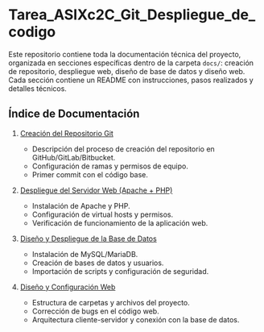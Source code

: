 # Tarea_ASIXc2C_Git_Despliegue_de_codigo

Este repositorio contiene toda la documentación técnica del proyecto, organizada en secciones específicas dentro de la carpeta `docs/`: creación de repositorio, despliegue web, diseño de base de datos y diseño web. Cada sección contiene un README con instrucciones, pasos realizados y detalles técnicos.

## Índice de Documentación

1. [Creación del Repositorio Git](docs/repositorio.md)  
   - Descripción del proceso de creación del repositorio en GitHub/GitLab/Bitbucket.
   - Configuración de ramas y permisos de equipo.
   - Primer commit con el código base.

2. [Despliegue del Servidor Web (Apache + PHP)](docs/servidor_web.md)  
   - Instalación de Apache y PHP.  
   - Configuración de virtual hosts y permisos.  
   - Verificación de funcionamiento de la aplicación web.  

3. [Diseño y Despliegue de la Base de Datos](docs/bbdd.md)  
   - Instalación de MySQL/MariaDB.  
   - Creación de bases de datos y usuarios.  
   - Importación de scripts y configuración de seguridad.  

4. [Diseño y Configuración Web](docs/diseno_web.md)  
   - Estructura de carpetas y archivos del proyecto.  
   - Corrección de bugs en el código web.  
   - Arquitectura cliente-servidor y conexión con la base de datos.
